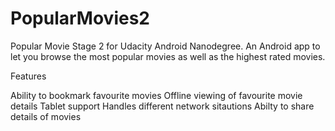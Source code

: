 # PopularMovies2
Popular Movie Stage 2 for Udacity Android Nanodegree.
An Android app to let you browse the most popular movies as well as the highest rated movies.

Features

Ability to bookmark favourite movies 
Offline viewing of favourite movie details
Tablet support
Handles different network sitautions
Abilty to share details of movies
